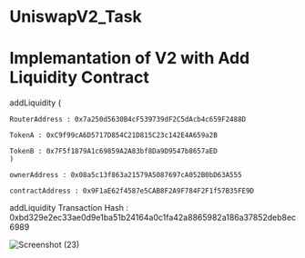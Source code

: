 # UniswapV2_Task
# Implemantation of V2 with Add Liquidity Contract
addLiquidity
	(
	
	RouterAddress : 0x7a250d5630B4cF539739dF2C5dAcb4c659F2488D
	
	TokenA : 0xC9f99cA6D5717D854C21D815C23c142E4A659a2B
	
	TokenB : 0x7F5f1879A1c69859A2A83bf8Da9D9547b8657aED
	)
	
	ownerAddress : 0x08a5c13f863a21579A5087697cA052B0bD63A555
	
	contractAddress : 0x9F1aE62f4587e5CAB8F2A9F784F2F1f57B35FE9D
	

addLiquidity Transaction Hash : 0xbd329e2ec33ae0d9e1ba51b24164a0c1fa42a8865982a186a37852deb8ec6989

![Screenshot (23)](https://user-images.githubusercontent.com/94522477/158365305-f9f4057a-995a-4437-81c3-31aa79854a11.png)
